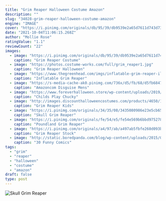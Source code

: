 ```yaml
---
title: "Grim Reaper Halloween Costume Amazon"
description: ""
slug: "34028-grim-reaper-halloween-costume-amazon"
engine: "IMAGE"
cover: "https://i.pinimg.com/originals/db/95/39/db9539e2a65d7611d743d73cbd9efc2f.jpg"
date: "2021-10-04T11:06:15.268Z"
author: "Mollie Rose"
ratingValue: "1.1"
reviewCount: "22"
images:
  - image: "https://i.pinimg.com/originals/db/95/39/db9539e2a65d7611d743d73cbd9efc2f.jpg"
    caption: "Grim Reaper Costume"
  - image: "https://photos.costume-works.com/full/grim_reaper1.jpg"
    caption: "Grim Reaper Halloween"
  - image: "https://www.thegreenhead.com/imgs/inflatable-grim-reaper-illusion-costume-1.jpg"
    caption: "Inflatable Grim Reaper"
  - image: "https://s-media-cache-ak0.pinimg.com/736x/d5/fb/68/d5fb6847475cc6fdf96b9592f6450300.jpg"
    caption: "Amazoncom Disguise Mens"
  - image: "https://www.foreverhalloween.store/wp-content/uploads/2019/08/Childs-Play-Chucky-Long-Sleeve-Tee-Costume-1.jpg"
    caption: "Childs Play Chucky"
  - image: "http://images.discounthalloweencostumes.com/products/4650/1-1/grim-reaper-kids-costume.jpg"
    caption: "Grim Reaper Kids"
  - image: "https://i.pinimg.com/originals/34/35/08/3435080986e23e5cb65588ba03e73e60.jpg"
    caption: "Skull Grim Reaper"
  - image: "https://i.pinimg.com/originals/fe/54/e5/fe54e569b6bbd9752787c2bcff64252f.jpg"
    caption: "Poundland Grim Reaper"
  - image: "https://i.pinimg.com/originals/a4/97/ab/a497ab5fbfe260d093b9b33ad62047a9.jpg"
    caption: "Grim Reaper Stock"
  - image: "http://static.boredpanda.com/blog/wp-content/uploads/2015/08/funny-cartoons-jim-benton-3__700.gif"
    caption: "30 Funny Comics"
tags:
  - "grim"
  - "reaper"
  - "halloween"
  - "costume"
  - "amazon"
draft: false
type: post
---
```



![Skull Grim Reaper](https://i.pinimg.com/originals/34/35/08/3435080986e23e5cb65588ba03e73e60.jpg "Skull Grim Reaper")


<!--inArticleAds-->

<!--galleryOne-->


<!--inArticleAds-->

<!--galleryTwo-->


<!--galleryThree-->


